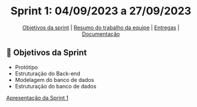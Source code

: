 <span id="topo">

<h1 align="center">Sprint 1: 04/09/2023 a 27/09/2023</h1>

<p align="center">
    <a href="#objetivos">Objetivos da sprint</a> |
    <a href="#Resumo do trabalho da equipe">Resumo do trabalho da equipe</a> |
    <a href="#entregas">Entregas</a> |
    <a href="#documentação">Documentação</a>
</p>

<span id="objetivos">
    
## :dart: Objetivos da Sprint
- Protótipo
- Estruturação do Back-end
- Modelagem do banco de dados
- Estruturação do banco de dados


[Apresentação da Sprint 1](https://www.youtube.com/watch?v=Q6sC1Ibycmo)
